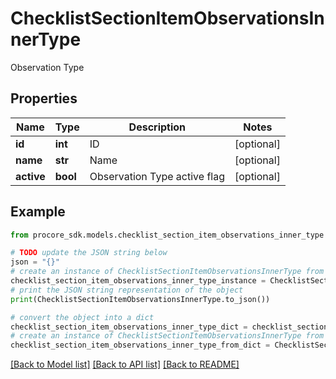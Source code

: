 # ChecklistSectionItemObservationsInnerType

Observation Type

## Properties

Name | Type | Description | Notes
------------ | ------------- | ------------- | -------------
**id** | **int** | ID | [optional] 
**name** | **str** | Name | [optional] 
**active** | **bool** | Observation Type active flag | [optional] 

## Example

```python
from procore_sdk.models.checklist_section_item_observations_inner_type import ChecklistSectionItemObservationsInnerType

# TODO update the JSON string below
json = "{}"
# create an instance of ChecklistSectionItemObservationsInnerType from a JSON string
checklist_section_item_observations_inner_type_instance = ChecklistSectionItemObservationsInnerType.from_json(json)
# print the JSON string representation of the object
print(ChecklistSectionItemObservationsInnerType.to_json())

# convert the object into a dict
checklist_section_item_observations_inner_type_dict = checklist_section_item_observations_inner_type_instance.to_dict()
# create an instance of ChecklistSectionItemObservationsInnerType from a dict
checklist_section_item_observations_inner_type_from_dict = ChecklistSectionItemObservationsInnerType.from_dict(checklist_section_item_observations_inner_type_dict)
```
[[Back to Model list]](../README.md#documentation-for-models) [[Back to API list]](../README.md#documentation-for-api-endpoints) [[Back to README]](../README.md)


